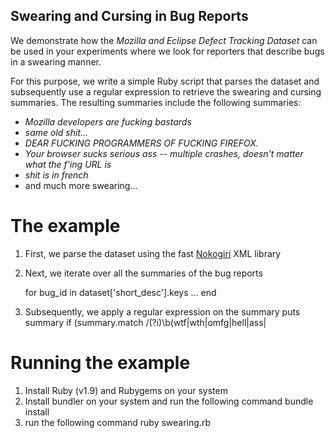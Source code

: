 Swearing and Cursing in Bug Reports
-----------------------------------

We demonstrate how the _Mozilla and Eclipse Defect Tracking Dataset_ can be used in your experiments where we look for reporters that describe bugs in a swearing manner.

For this purpose, we write a simple Ruby script that parses the dataset and subsequently use a regular expression to retrieve the swearing and cursing summaries. The resulting summaries include the following summaries:

- _Mozilla developers are fucking bastards_
- _same old shit..._
- _DEAR FUCKING PROGRAMMERS OF FUCKING FIREFOX._
- _Your browser sucks serious ass -- multiple crashes, doesn't matter what the f'ing URL is_
- _shit is in french_
- and much more swearing...

# The example

1. First, we parse the dataset using the fast [Nokogiri](http://nokogiri.org/) XML library
	
2. Next, we iterate over all the summaries of the bug reports

    for bug_id in dataset['short_desc'].keys
        ...
    end

3. Subsequently, we apply a regular expression on the summary
	puts summary if (summary.match /(?i)\b(wtf|wth|omfg|hell|ass|

# Running the example
1. Install Ruby (v1.9) and Rubygems on your system
2. Install bundler on your system and run the following command
    bundle install
3. run the following command
    ruby swearing.rb